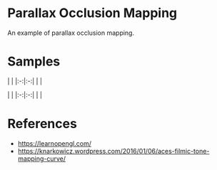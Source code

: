 # Parallax Occlusion Mapping
An example of parallax occlusion mapping.

# Samples

|  |
|:-:|:-:|
|  |

|  |
|:-:|:-:|
|  |

# References
* https://learnopengl.com/
* https://knarkowicz.wordpress.com/2016/01/06/aces-filmic-tone-mapping-curve/